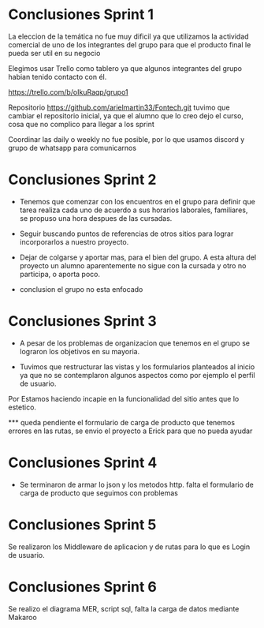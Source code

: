 # Conclusiones Sprint 1

La eleccion de la temática no fue muy dificil ya que utilizamos la actividad comercial de uno de los integrantes del grupo para que el producto final le pueda ser util en su negocio

Elegimos usar Trello como tablero ya que algunos integrantes del grupo habian tenido contacto con él.

https://trello.com/b/oIkuRaqp/grupo1

Repositorio
https://github.com/arielmartin33/Fontech.git tuvimo que cambiar el repositorio inicial, ya que el alumno que lo creo dejo el curso, cosa que no complico para llegar a los sprint

Coordinar las daily o weekly no fue posible, por lo que usamos discord y grupo de whatsapp para comunicarnos


# Conclusiones Sprint 2

- Tenemos que comenzar con los encuentros en el grupo para definir que tarea realiza cada uno de acuerdo a sus horarios laborales, familiares, se propuso una hora despues de las cursadas.

- Seguir buscando puntos de referencias de otros sitios para lograr incorporarlos a nuestro proyecto.

- Dejar de colgarse y aportar mas, para el bien del grupo. A esta altura del proyecto un alumno aparentemente no sigue con la cursada y otro no participa, o aporta poco.

- conclusion el grupo no esta enfocado

# Conclusiones Sprint 3

- A pesar de los problemas de organizacion que tenemos en el grupo se lograron los objetivos en su mayoria.

- Tuvimos que restructurar las vistas y los formularios planteados al inicio ya que no se contemplaron algunos aspectos como por ejemplo el perfil de usuario.

Por Estamos haciendo incapie en la funcionalidad del sitio antes que lo estetico.

*** queda pendiente el formulario de carga de producto que tenemos errores en las rutas, se envio el proyecto a Erick para que no pueda ayudar

# Conclusiones Sprint 4

- Se terminaron de armar lo json y los metodos http. falta el formulario de carga de producto que seguimos con problemas

# Conclusiones Sprint 5

Se realizaron los Middleware de aplicacion y de rutas para lo que es Login de usuario.

# Conclusiones Sprint 6

Se realizo el diagrama MER, script sql, falta la carga de datos mediante Makaroo
